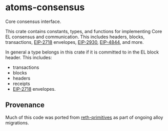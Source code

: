# atoms-consensus

Core consensus interface.

This crate contains constants, types, and functions for implementing Core
EL consensus and communication. This includes headers, blocks, transactions,
[EIP-2718] envelopes, [EIP-2930], [EIP-4844], and more.

In general a type belongs in this crate if it is committed to in the EL block
header. This includes:

- transactions
- blocks
- headers
- receipts
- [EIP-2718] envelopes.

[atoms-network]: ../network
[EIP-2718]: https://eips.ethereum.org/EIPS/eip-2718
[EIP-2930]: https://eips.ethereum.org/EIPS/eip-2930
[EIP-4844]: https://eips.ethereum.org/EIPS/eip-4844

## Provenance

Much of this code was ported from [reth-primitives] as part of ongoing alloy
migrations.

[reth-primitives]: https://github.com/paradigmxyz/reth/tree/main/crates/primitives

